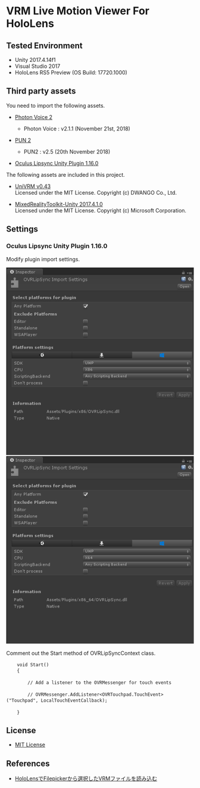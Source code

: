 # VRM Live Motion Viewer For HoloLens

## Tested Environment
- Unity 2017.4.14f1
- Visual Studio 2017
- HoloLens RS5 Preview (OS Build: 17720.1000)

## Third party assets
You need to import the following assets.

- [Photon Voice 2](https://assetstore.unity.com/packages/tools/audio/photon-voice-2-130518)
    - Photon Voice : v2.1.1 (November 21st, 2018)

- [PUN 2](https://assetstore.unity.com/packages/tools/network/pun-2-free-119922)
    - PUN2 : v2.5 (20th November 2018)

- [Oculus Lipsync Unity Plugin 1.16.0](https://developer.oculus.com/downloads/package/oculus-lipsync-unity/1.16.0/)

The following assets are included in this project.
- [UniVRM v0.43](https://github.com/dwango/UniVRM/releases/tag/v0.43)  
Licensed under the MIT License. Copyright (c) DWANGO Co., Ltd.  

- [MixedRealityToolkit-Unity 2017.4.1.0](https://github.com/Microsoft/MixedRealityToolkit-Unity/releases/tag/2017.4.1.0)  
Licensed under the MIT License. Copyright (c) Microsoft Corporation.  

## Settings
### Oculus Lipsync Unity Plugin 1.16.0
Modify plugin import settings.

<img src="./Images/OVRLipSync_x86.png">

<img src="./Images/OVRLipSync_x86_64.png">

Comment out the Start method of OVRLipSyncContext class.
```
    void Start()
    {

        // Add a listener to the OVRMessenger for touch events

        // OVRMessenger.AddListener<OVRTouchpad.TouchEvent>("Touchpad", LocalTouchEventCallback);

    }
``` 

## License
- [MIT License](https://github.com/sotanmochi/VRMLiveMotionViewer/blob/master/LICENSE.txt)

## References
- [HoloLensでFilepickerから選択したVRMファイルを読み込む](https://qiita.com/sotanmochi/items/83465078dea0be32be76)

